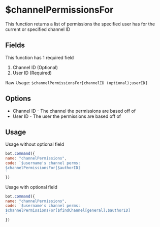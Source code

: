 # $channelPermissionsFor

This function returns a list of permissions the specified user has for the current or specified channel ID

## Fields

This function has 1 required field

1. Channel ID \(Optional\)
2. User ID \(Required\)

Raw Usage: `$channelPermissionsFor[channelID (optional);userID]`

## Options

* Channel ID - The channel the permissions are based off of
* User ID - The user the permissions are based off of

## Usage

Usage without optional field

```javascript
bot.command({
name: "channelPermissions",
code: `$username's channel perms:
$channelPermissionsFor[$authorID]
`
})
```

Usage with optional field

```javascript
bot.command({
name: "channelPermissions",
code: `$username's channel perms:
$channelPermissionsFor[$findChannel[general];$authorID]
`
})
```

